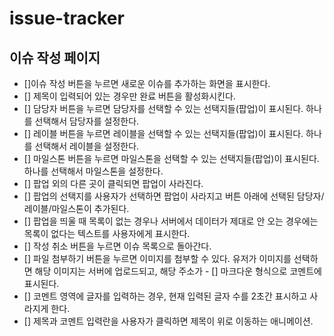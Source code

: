 # issue-tracker

## 이슈 작성 페이지

- []이슈 작성 버튼을 누르면 새로운 이슈를 추가하는 화면을 표시한다.
- [] 제목이 입력되어 있는 경우만 완료 버튼을 활성화시킨다.
- [] 담당자 버튼을 누르면 담당자를 선택할 수 있는 선택지들(팝업)이 표시된다. 하나를 선택해서 담당자를 설정한다.
- [] 레이블 버튼을 누르면 레이블을 선택할 수 있는 선택지들(팝업)이 표시된다. 하나를 선택해서 레이블을 설정한다.
- [] 마일스톤 버튼을 누르면 마일스톤을 선택할 수 있는 선택지들(팝업)이 표시된다. 하나를 선택해서 마일스톤을 설정한다.
- [] 팝업 외의 다른 곳이 클릭되면 팝업이 사라진다.
- [] 팝업의 선택지를 사용자가 선택하면 팝업이 사라지고 버튼 아래에 선택된 담당자/레이블/마일스톤이 추가된다.
- [] 팝업을 띄울 때 목록이 없는 경우나 서버에서 데이터가 제대로 안 오는 경우에는 목록이 없다는 텍스트를 사용자에게 표시한다.
- [] 작성 취소 버튼을 누르면 이슈 목록으로 돌아간다.
- [] 파일 첨부하기 버튼을 누르면 이미지를 첨부할 수 있다. 유저가 이미지를 선택하면 해당 이미지는 서버에 업로드되고, 해당 주소가 - [] 마크다운 형식으로 코멘트에 표시된다.
- [] 코멘트 영역에 글자를 입력하는 경우, 현재 입력된 글자 수를 2초간 표시하고 사라지게 한다.
- [] 제목과 코멘트 입력란을 사용자가 클릭하면 제목이 위로 이동하는 애니메이션.

